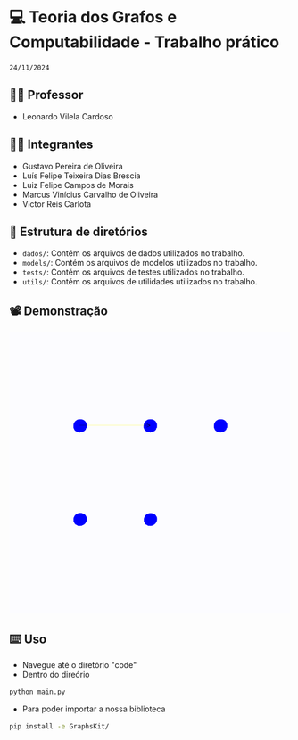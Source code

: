 # 💻 Teoria dos Grafos e Computabilidade - Trabalho prático

`24/11/2024`

## 👨‍🏫 Professor

- Leonardo Vilela Cardoso

## 🧑‍🎓 Integrantes

- Gustavo Pereira de Oliveira
- Luís Felipe Teixeira Dias Brescia
- Luiz Felipe Campos de Morais
- Marcus Vinícius Carvalho de Oliveira
- Victor Reis Carlota

## 📂 Estrutura de diretórios

- `dados/`: Contém os arquivos de dados utilizados no trabalho.
- `models/`: Contém os arquivos de modelos utilizados no trabalho.
- `tests/`: Contém os arquivos de testes utilizados no trabalho.
- `utils/`: Contém os arquivos de utilidades utilizados no trabalho.

## 📽️ Demonstração

![DESC](docs/grafo.gif)

## ⌨️ Uso

- Navegue até o diretório "code"
- Dentro do direório

```bash
python main.py
```

- Para poder importar a nossa biblioteca

```bash
pip install -e GraphsKit/
```
